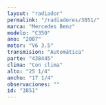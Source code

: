 ```yaml
---
layout: "radiador"
permalink: "/radiadores/3851/"
marca: "Mercedes Benz"
modelo: "C350"
ano: "2007"
motor: "V6 3.5"
transmision: "Automática"
parte: "438445"
clima: "Con clima"
alto: "25 1/4"
ancho: "17 1/4"
observaciones: ""
id: "3851"
---
```


